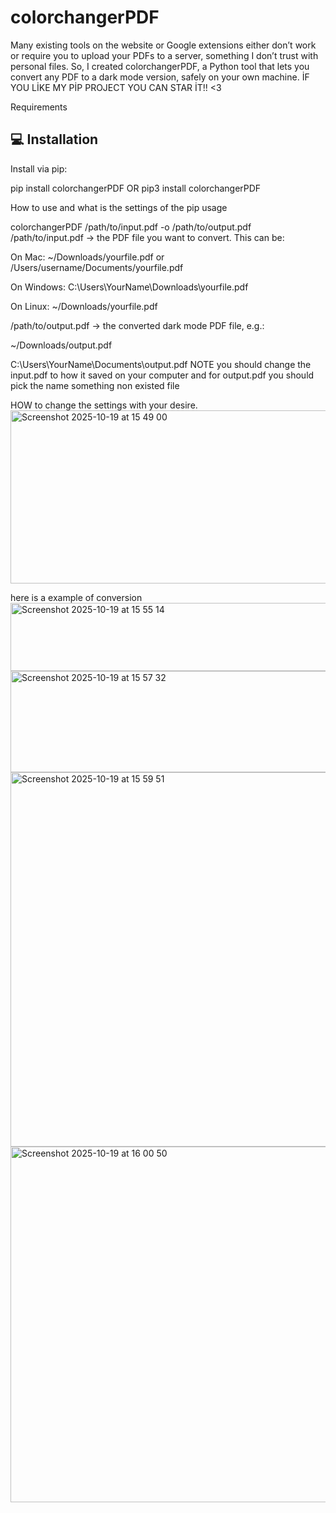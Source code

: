 # colorchangerPDF
Many existing tools on the website or Google extensions either don’t work or require you to upload your PDFs to a server, something I don’t trust with personal files. So, I created colorchangerPDF, a Python tool that lets you convert any PDF to a dark mode version, safely on your own machine.
İF YOU LİKE MY PİP PROJECT YOU CAN STAR İT!! <3


Requirements 
## 💻 Installation

Install via pip:

pip install colorchangerPDF
OR 
pip3 install colorchangerPDF



How to use and what is the settings of the pip usage


colorchangerPDF /path/to/input.pdf -o /path/to/output.pdf
/path/to/input.pdf → the PDF file you want to convert. This can be:

On Mac: ~/Downloads/yourfile.pdf or /Users/username/Documents/yourfile.pdf

On Windows: C:\Users\YourName\Downloads\yourfile.pdf

On Linux: ~/Downloads/yourfile.pdf

/path/to/output.pdf → the converted dark mode PDF file, e.g.:

~/Downloads/output.pdf

C:\Users\YourName\Documents\output.pdf
NOTE you should change the input.pdf to how it saved on your computer and for output.pdf you should pick the name something non existed file


HOW to change the settings with your desire.
<img width="506" height="277" alt="Screenshot 2025-10-19 at 15 49 00" src="https://github.com/user-attachments/assets/2f560e7e-91f4-48d5-aeed-a9e865e776cf" />


here is a example of conversion 
<img width="567" height="109" alt="Screenshot 2025-10-19 at 15 55 14" src="https://github.com/user-attachments/assets/b71be267-ca8e-49ff-a04b-d9fd58c849ea" />
<img width="562" height="162" alt="Screenshot 2025-10-19 at 15 57 32" src="https://github.com/user-attachments/assets/7d19257a-181d-4a4d-9e0c-4d14252ffd88" />
<img width="648" height="599" alt="Screenshot 2025-10-19 at 15 59 51" src="https://github.com/user-attachments/assets/70d48569-cee4-4bba-9120-25186f01d966" />
<img width="678" height="569" alt="Screenshot 2025-10-19 at 16 00 50" src="https://github.com/user-attachments/assets/94f07f05-96d3-4e24-b816-f9de6bc5eb48" />


